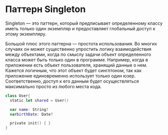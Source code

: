 # Паттерн Singleton

Singleton — это паттерн, который предписывает определенному классу иметь только один экземпляр и предоставляет глобальный доступ к этому экземпляру.

Большой плюс этого паттерна — простота использования. Во многих случаях он может существенно упростить логику взаимодействия между объектами, когда по смыслу задачи объект определенного класса может быть только один в программе. Например, когда в приложении есть объект пользователя, хранящий данные о нем. Кажется логичным, что этот объект будет синглтоном, так как приложение единовременно использует только один юзер. Соответственно, доступ к его данным будет осуществляться максимально просто из любого места кода.

```swift
class​​ User​{ ​
  static​​ let ​shared = ​User​()

​  var ​name: ​String​?
  var​birthDate: ​Date​?

  ​private​​ init​() { }
}
```
